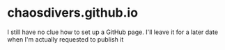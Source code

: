 # chaosdivers.github.io
I still have no clue how to set up a GitHub page. I'll leave it for a later date when I'm actually requested to publish it
